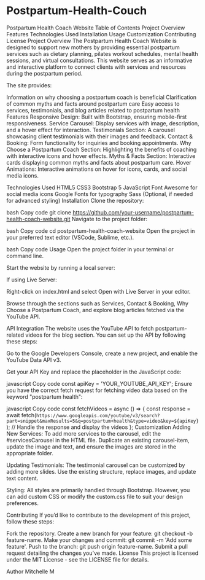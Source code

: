 # Postpartum-Health-Couch

Postpartum Health Coach Website
Table of Contents
Project Overview
Features
Technologies Used
Installation
Usage
Customization
Contributing
License
Project Overview
The Postpartum Health Coach Website is designed to support new mothers by providing essential postpartum services such as dietary planning, pilates workout schedules, mental health sessions, and virtual consultations. This website serves as an informative and interactive platform to connect clients with services and resources during the postpartum period.

The site provides:

Information on why choosing a postpartum coach is beneficial
Clarification of common myths and facts around postpartum care
Easy access to services, testimonials, and blog articles related to postpartum health
Features
Responsive Design: Built with Bootstrap, ensuring mobile-first responsiveness.
Service Carousel: Display services with image, description, and a hover effect for interaction.
Testimonials Section: A carousel showcasing client testimonials with their images and feedback.
Contact & Booking: Form functionality for inquiries and booking appointments.
Why Choose a Postpartum Coach Section: Highlighting the benefits of coaching with interactive icons and hover effects.
Myths & Facts Section: Interactive cards displaying common myths and facts about postpartum care.
Hover Animations: Interactive animations on hover for icons, cards, and social media icons.

Technologies Used
HTML5
CSS3
Bootstrap 5
JavaScript
Font Awesome for social media icons
Google Fonts for typography
Sass (Optional, if needed for advanced styling)
Installation
Clone the repository:

bash
Copy code
git clone https://github.com/your-username/postpartum-health-coach-website.git
Navigate to the project folder:

bash
Copy code
cd postpartum-health-coach-website
Open the project in your preferred text editor (VSCode, Sublime, etc.).


bash
Copy code
Usage
Open the project folder in your terminal or command line.

Start the website by running a local server:

If using Live Server:

Right-click on index.html and select Open with Live Server in your editor.

Browse through the sections such as Services, Contact & Booking, Why Choose a Postpartum Coach, and explore blog articles fetched via the YouTube API.

API Integration
The website uses the YouTube API to fetch postpartum-related videos for the blog section. You can set up the API by following these steps:

Go to the Google Developers Console, create a new project, and enable the YouTube Data API v3.

Get your API Key and replace the placeholder in the JavaScript code:

javascript
Copy code
const apiKey = 'YOUR_YOUTUBE_API_KEY';
Ensure you have the correct fetch request for fetching video data based on the keyword "postpartum health":

javascript
Copy code
const fetchVideos = async () => {
  const response = await fetch(`https://www.googleapis.com/youtube/v3/search?part=snippet&maxResults=5&q=postpartum+health&type=video&key=${apiKey}`);
  // Handle the response and display the videos
};
Customization
Adding New Services: To add more services to the carousel, edit the #servicesCarousel in the HTML file. Duplicate an existing carousel-item, update the image and text, and ensure the images are stored in the appropriate folder.

Updating Testimonials: The testimonial carousel can be customized by adding more slides. Use the existing structure, replace images, and update text content.

Styling: All styles are primarily handled through Bootstrap. However, you can add custom CSS or modify the custom.css file to suit your design preferences.

Contributing
If you’d like to contribute to the development of this project, follow these steps:

Fork the repository.
Create a new branch for your feature: git checkout -b feature-name.
Make your changes and commit: git commit -m 'Add some feature'.
Push to the branch: git push origin feature-name.
Submit a pull request detailing the changes you've made.
License
This project is licensed under the MIT License - see the LICENSE file for details.

Author
Mitchelle M







 
